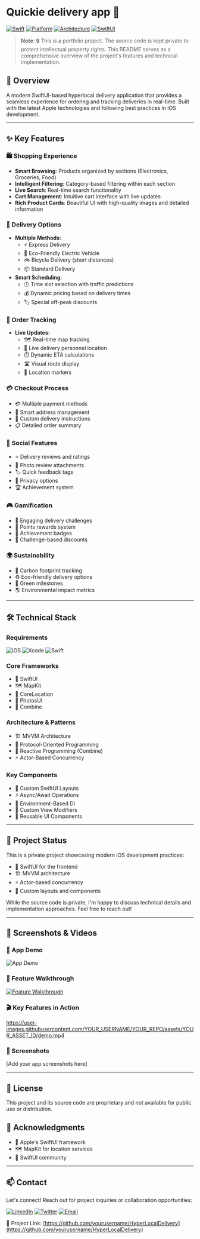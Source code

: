 # Quickie delivery app 📱

[![Swift](https://img.shields.io/badge/Swift-5.0+-orange.svg)](https://swift.org)
[![Platform](https://img.shields.io/badge/Platform-iOS%2016.0+-blue.svg)](https://developer.apple.com/ios/)
[![Architecture](https://img.shields.io/badge/Architecture-MVVM-brightgreen.svg)](https://developer.apple.com/documentation/swiftui)
[![SwiftUI](https://img.shields.io/badge/Framework-SwiftUI-purple.svg)](https://developer.apple.com/xcode/swiftui/)

> **Note**: 🔒 This is a portfolio project. The source code is kept private to protect intellectual property rights. This README serves as a comprehensive overview of the project's features and technical implementation.

## 📱 Overview

A modern SwiftUI-based hyperlocal delivery application that provides a seamless experience for ordering and tracking deliveries in real-time. Built with the latest Apple technologies and following best practices in iOS development.

---

## ✨ Key Features

### 🛍️ Shopping Experience
- **Smart Browsing**: Products organized by sections (Electronics, Groceries, Food)
- **Intelligent Filtering**: Category-based filtering within each section
- **Live Search**: Real-time search functionality
- **Cart Management**: Intuitive cart interface with live updates
- **Rich Product Cards**: Beautiful UI with high-quality images and detailed information

### 🚚 Delivery Options
- **Multiple Methods**:
  - ⚡ Express Delivery
  - 🌱 Eco-Friendly Electric Vehicle
  - 🚲 Bicycle Delivery (short distances)
  - 📦 Standard Delivery
- **Smart Scheduling**: 
  - 🕒 Time slot selection with traffic predictions
  - 💰 Dynamic pricing based on delivery times
  - 🏷️ Special off-peak discounts

### 📍 Order Tracking
- **Live Updates**: 
  - 🗺️ Real-time map tracking
  - 🚗 Live delivery personnel location
  - ⏱️ Dynamic ETA calculations
  - 🛣️ Visual route display
  - 📌 Location markers

### 💳 Checkout Process
- 💳 Multiple payment methods
- 📍 Smart address management
- 📝 Custom delivery instructions
- 📋 Detailed order summary

### 🌟 Social Features
- ⭐ Delivery reviews and ratings
- 📸 Photo review attachments
- 🏷️ Quick feedback tags
- 🔐 Privacy options
- 🏆 Achievement system

### 🎮 Gamification
- 🎯 Engaging delivery challenges
- 💎 Points rewards system
- 🏅 Achievement badges
- 🎁 Challenge-based discounts

### 🌍 Sustainability
- 🌱 Carbon footprint tracking
- ♻️ Eco-friendly delivery options
- 🌿 Green milestones
- 🌎 Environmental impact metrics

---

## 🛠 Technical Stack

### Requirements
![iOS](https://img.shields.io/badge/iOS-16.0%2B-blue)
![Xcode](https://img.shields.io/badge/Xcode-14.0%2B-blue)
![Swift](https://img.shields.io/badge/Swift-5.0%2B-orange)

### Core Frameworks
- 📱 SwiftUI
- 🗺️ MapKit
- 📍 CoreLocation
- 📸 PhotosUI
- 🔄 Combine

### Architecture & Patterns
- 🏗️ MVVM Architecture
- 🧩 Protocol-Oriented Programming
- 🔄 Reactive Programming (Combine)
- ⚡ Actor-Based Concurrency

### Key Components
- 📐 Custom SwiftUI Layouts
- ⚡ Async/Await Operations
- 💉 Environment-Based DI
- 🎨 Custom View Modifiers
- 🧱 Reusable UI Components

---

## 📱 Project Status

This is a private project showcasing modern iOS development practices:
- 🎨 SwiftUI for the frontend
- 🏗️ MVVM architecture
- ⚡ Actor-based concurrency
- 📐 Custom layouts and components

While the source code is private, I'm happy to discuss technical details and implementation approaches. Feel free to reach out!

---

## 📸 Screenshots & Videos

### 📱 App Demo
![App Demo](demo.gif)

### 🎥 Feature Walkthrough
[![Feature Walkthrough](https://img.youtube.com/vi/YOUR_VIDEO_ID/maxresdefault.jpg)](https://youtu.be/YOUR_VIDEO_ID)

### 🎬 Key Features in Action
https://user-images.githubusercontent.com/YOUR_USERNAME/YOUR_REPO/assets/YOUR_ASSET_ID/demo.mp4

### 📸 Screenshots
[Add your app screenshots here]

---

## 📄 License

This project and its source code are proprietary and not available for public use or distribution.

## 🙏 Acknowledgments

- 🍎 Apple's SwiftUI framework
- 🗺️ MapKit for location services
- 👥 SwiftUI community

---

## 📫 Contact

Let's connect! Reach out for project inquiries or collaboration opportunities:

[![LinkedIn](https://img.shields.io/badge/LinkedIn-Connect-blue)](https://linkedin.com/in/yourprofile)
[![Twitter](https://img.shields.io/badge/Twitter-Follow-blue)](https://twitter.com/yourtwitter)
[![Email](https://img.shields.io/badge/Email-Contact-red)](mailto:your.email@example.com)

🔗 Project Link: [https://github.com/yourusername/HyperLocalDelivery](https://github.com/yourusername/HyperLocalDelivery) 
